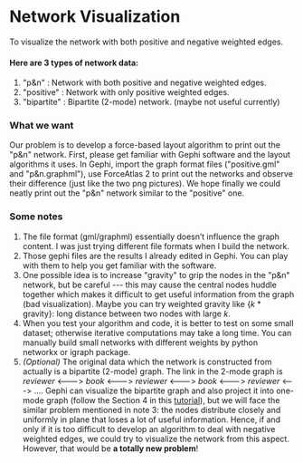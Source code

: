 # Network Visualization
To visualize the network with both positive and negative weighted edges.

#### Here are 3 types of network data:
1. "p&n" : Network with both positive and negative weighted edges.
2. "positive" : Network with only positive weighted edges.
3. "bipartite" : Bipartite (2-mode) network. (maybe not useful currently)

### What we want
Our problem is to develop a force-based layout algorithm to print out the "p&n" network. First, please get familiar with Gephi software and the layout algorithms it uses. In Gephi, import the graph format files ("positive.gml" and "p&n.graphml"), use ForceAtlas 2 to print out the networks and observe their difference (just like the two png pictures). We hope finally we could neatly print out the "p&n" network similar to the "positive" one.

### Some notes
1. The file format (gml/graphml) essentially doesn’t influence the graph content. I was just trying different file formats when I build the network.
2. Those gephi files are the results I already edited in Gephi. You can play with them to help you get familiar with the software.
3. One possible idea is to increase "gravity" to grip the nodes in the "p&n" network, but be careful --- this may cause the central nodes huddle together which makes it difficult to get useful information from the graph (bad visualization). Maybe you can try weighted gravity like {*k* * gravity}: long distance between two nodes with large *k*.
4. When you test your algorithm and code, it is better to test on some small dataset; otherwise iterative computations may take a long time. You can manually build small networks with different weights by python networkx or igraph package. 
5. *(Optional)* The original data which the network is constructed from actually is a bipartite (2-mode) graph. The link in the 2-mode graph is *reviewer* <---> *book* <---> *reviewer* <---> *book* <---> *reviewer* <---> …. Gephi can visualize the bipartite graph and also project it into one-mode graph (follow the Section 4 in this [tutorial]( http://www.martingrandjean.ch/gephi-introduction/)), but we will face the similar problem mentioned in note 3: the nodes distribute closely and uniformly in plane that loses a lot of useful information. Hence, if and only if it is too difficult to develop an algorithm to deal with negative weighted edges, we could try to visualize the network from this aspect. However, that would be **a totally new problem**!
